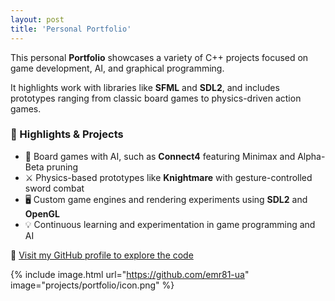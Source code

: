 ```yaml
---
layout: post
title: 'Personal Portfolio'
---
```


This personal **Portfolio** showcases a variety of C++ projects focused on game development, AI, and graphical programming.

It highlights work with libraries like **SFML** and **SDL2**, and includes prototypes ranging from classic board games to physics-driven action games.

### 🔨 Highlights & Projects

- 🎲 Board games with AI, such as **Connect4** featuring Minimax and Alpha-Beta pruning
- ⚔️ Physics-based prototypes like **Knightmare** with gesture-controlled sword combat
- 🖥️ Custom game engines and rendering experiments using **SDL2** and **OpenGL**
- 💡 Continuous learning and experimentation in game programming and AI

🔗 [Visit my GitHub profile to explore the code](https://github.com/emr81-ua)

{% include image.html url="https://github.com/emr81-ua" image="projects/portfolio/icon.png" %}
